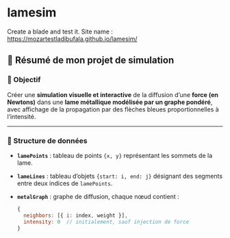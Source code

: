 # lamesim
Create a blade and test it.
Site name : https://mozartestladibufala.github.io/lamesim/
## 🔧 Résumé de mon projet de simulation

### 🎯 Objectif

Créer une **simulation visuelle et interactive** de la diffusion d’une **force (en Newtons)** dans une **lame métallique modélisée par un graphe pondéré**, avec affichage de la propagation par des flèches bleues proportionnelles à l’intensité.

---

### 🧱 Structure de données

- **`lamePoints`** : tableau de points `{x, y}` représentant les sommets de la lame.
- **`lameLines`** : tableau d’objets `{start: i, end: j}` désignant des segments entre deux indices de `lamePoints`.
- **`metalGraph`** : graphe de diffusion, chaque nœud contient :

  ```js
  {
    neighbors: [{ i: index, weight }],
    intensity: 0  // initialement, sauf injection de force
  }
